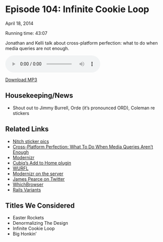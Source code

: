 Episode 104: Infinite Cookie Loop
====
April 18, 2014

Running time: 43:07

Jonathan and Kelli talk about cross-platform perfection: what to do when media queries are not enough.

<audio preload="auto" controls>
    <source src="https://s3.amazonaws.com/nitch/Episode_104_Infinite_Cookie_Loop.mp3" type="audio/mpeg" />
    <source src="https://s3.amazonaws.com/nitch/Episode_104_Infinite_Cookie_Loop.ogg" type="audio/ogg" />
    Your browser does not support HTML5 audio. Please download the episode using the link below.
</audio>

[Download MP3](https://s3.amazonaws.com/nitch/Episode_104_Infinite_Cookie_Loop.mp3 "Episode 104: Infinite Cookie Loop")

## Housekeeping/News

* Shout out to Jimmy Burrell, Orde (it’s pronounced ORD), Coleman  re stickers


## Related Links

* [Nitch sticker pics](https://twitter.com/nitchapps/media)
* [Cross-Platform Perfection: What To Do When Media Queries Aren’t Enough](http://www.oreilly.com/pub/e/3027)
* [Modernizr](http://modernizr.com/)
* [Cubiq’s Add to Home plugin](http://cubiq.org/add-to-home-screen)
* [WURFL](http://wurfl.io)
* [Modernizr on the server](http://tripleodeon.com/2010/10/modernizr-on-the-server-side/)
* [James Pearce on Twitter](https://twitter.com/jamespearce)
* [WhichBrowser](http://whichbrowser.net/)
* [Rails Variants](http://weblog.rubyonrails.org/2014/4/8/Rails-4-1/)

## Titles We Considered

* Easter Rockets
* Denormalizing The Design
* Infinite Cookie Loop
* Big Honkin’
